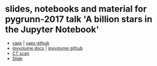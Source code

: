 # slides, notebooks and material for pygrunn-2017 talk 'A billion stars in the Jupyter Notebook'

 * [vaex](http://vaex.astro.rug.nl) | [vaex github](https://github.com/maartenbreddels/vaex)
 * [ipyvolume docs](https://ipyvolume.readthedocs.io) | [ipyvolume github](https://github.com/maartenbreddels/ipyvolume)
 * [CT scan](http://nbviewer.jupyter.org/github/maartenbreddels/pygrunn-2017/blob/master/CT_3D.ipynb)
 * [Slide](https://www.slideshare.net/MaartenBreddels/vaex-intropygrunn)
